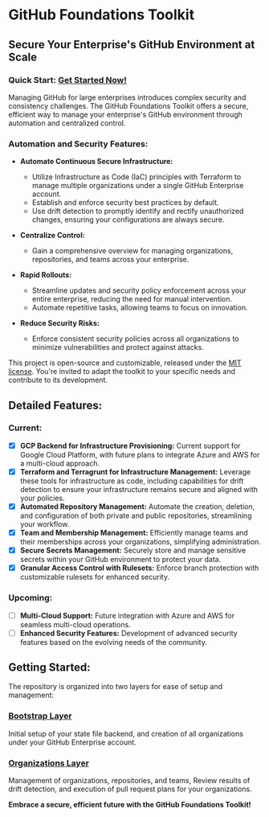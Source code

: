 # GitHub Foundations Toolkit

## Secure Your Enterprise's GitHub Environment at Scale

### Quick Start: [Get Started Now!](./README.md#getting-started)

Managing GitHub for large enterprises introduces complex security and consistency challenges. The GitHub Foundations Toolkit offers a secure, efficient way to manage your enterprise's GitHub environment through automation and centralized control.

### Automation and Security Features:

- **Automate Continuous Secure Infrastructure:** 
  - Utilize Infrastructure as Code (IaC) principles with Terraform to manage multiple organizations under a single GitHub Enterprise account. 
  - Establish and enforce security best practices by default.
  - Use drift detection to promptly identify and rectify unauthorized changes, ensuring your configurations are always secure.

- **Centralize Control:** 
  - Gain a comprehensive overview for managing organizations, repositories, and teams across your enterprise.

- **Rapid Rollouts:** 
  - Streamline updates and security policy enforcement across your entire enterprise, reducing the need for manual intervention. 
  - Automate repetitive tasks, allowing teams to focus on innovation.

- **Reduce Security Risks:** 
  - Enforce consistent security policies across all organizations to minimize vulnerabilities and protect against attacks.

This project is open-source and customizable, released under the [MIT license](./LICENSE.md). You're invited to adapt the toolkit to your specific needs and contribute to its development.

## Detailed Features:

### Current:
- [x] **GCP Backend for Infrastructure Provisioning:** Current support for Google Cloud Platform, with future plans to integrate Azure and AWS for a multi-cloud approach.
- [x] **Terraform and Terragrunt for Infrastructure Management:** Leverage these tools for infrastructure as code, including capabilities for drift detection to ensure your infrastructure remains secure and aligned with your policies.
- [x] **Automated Repository Management:** Automate the creation, deletion, and configuration of both private and public repositories, streamlining your workflow.
- [x] **Team and Membership Management:** Efficiently manage teams and their memberships across your organizations, simplifying administration.
- [x] **Secure Secrets Management:** Securely store and manage sensitive secrets within your GitHub environment to protect your data.
- [x] **Granular Access Control with Rulesets:** Enforce branch protection with customizable rulesets for enhanced security.

### Upcoming:
- [ ] **Multi-Cloud Support:** Future integration with Azure and AWS for seamless multi-cloud operations.
- [ ] **Enhanced Security Features:** Development of advanced security features based on the evolving needs of the community.

## Getting Started:

The repository is organized into two layers for ease of setup and management:

### [Bootstrap Layer](./bootstrap/README.md)

Initial setup of your state file backend, and creation of all organizations under your GitHub Enterprise account.

### [Organizations Layer](./organizations/README.md)

Management of organizations, repositories, and teams, Review results of drift detection, and execution of pull request plans for your organizations.

**Embrace a secure, efficient future with the GitHub Foundations Toolkit!**